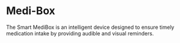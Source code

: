 # Medi-Box
The Smart MediBox is an intelligent device designed to ensure timely medication intake by providing audible and visual reminders.
